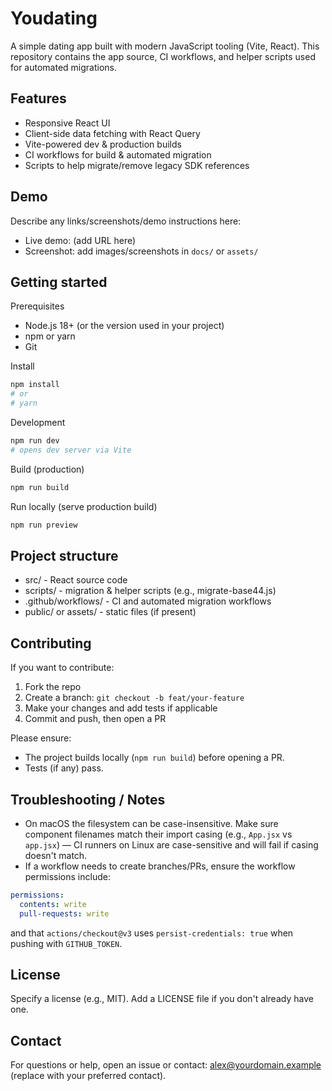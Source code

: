 # Youdating

A simple dating app built with modern JavaScript tooling (Vite, React). This repository contains the app source, CI workflows, and helper scripts used for automated migrations.

## Features

- Responsive React UI
- Client-side data fetching with React Query
- Vite-powered dev & production builds
- CI workflows for build & automated migration
- Scripts to help migrate/remove legacy SDK references

## Demo

Describe any links/screenshots/demo instructions here:

- Live demo: (add URL here)
- Screenshot: add images/screenshots in `docs/` or `assets/`

## Getting started

Prerequisites
- Node.js 18+ (or the version used in your project)
- npm or yarn
- Git

Install
```bash
npm install
# or
# yarn
```

Development
```bash
npm run dev
# opens dev server via Vite
```

Build (production)
```bash
npm run build
```

Run locally (serve production build)
```bash
npm run preview
```

## Project structure

- src/ - React source code
- scripts/ - migration & helper scripts (e.g., migrate-base44.js)
- .github/workflows/ - CI and automated migration workflows
- public/ or assets/ - static files (if present)

## Contributing

If you want to contribute:

1. Fork the repo
2. Create a branch: `git checkout -b feat/your-feature`
3. Make your changes and add tests if applicable
4. Commit and push, then open a PR

Please ensure:
- The project builds locally (`npm run build`) before opening a PR.
- Tests (if any) pass.

## Troubleshooting / Notes

- On macOS the filesystem can be case-insensitive. Make sure component filenames match their import casing (e.g., `App.jsx` vs `app.jsx`) — CI runners on Linux are case-sensitive and will fail if casing doesn't match.
- If a workflow needs to create branches/PRs, ensure the workflow permissions include:
```yaml
permissions:
  contents: write
  pull-requests: write
```
and that `actions/checkout@v3` uses `persist-credentials: true` when pushing with `GITHUB_TOKEN`.

## License

Specify a license (e.g., MIT). Add a LICENSE file if you don't already have one.

## Contact

For questions or help, open an issue or contact: alex@yourdomain.example (replace with your preferred contact).